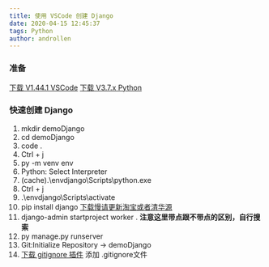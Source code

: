 ```yaml
---
title: 使用 VSCode 创建 Django 
date: 2020-04-15 12:45:37  
tags: Python
author: androllen  
---
```


### 准备
[下载 V1.44.1 VSCode](https://code.visualstudio.com/?wt.mc_id=vscom_downloads)
[下载 V3.7.x  Python](https://www.python.org/)

### 快速创建 Django
  1. mkdir demoDjango
  2. cd demoDjango
  3. code .
  4. Ctrl + j
  5. py -m venv env
  6. Python: Select Interpreter
  7. (cache).\envdjango\Scripts\python.exe
  8. Ctrl + j
  9. .\envdjango\Scripts\activate
  10. pip install django [下载慢请更新淘宝或者清华源](post/update-pip-source.html)
  11. django-admin startproject worker .  **注意这里带点跟不带点的区别，自行搜索**
  12. py manage.py runserver
  13. Git:Initialize Repository -> demoDjango
  14. [下载 gitignore 插件](https://marketplace.visualstudio.com/items?itemName=michelemelluso.gitignore) 添加 .gitignore文件

